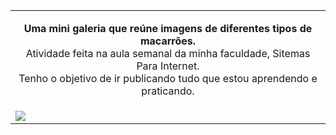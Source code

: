 
<table>
<tr>
<td align="center" valign="center">

<b>Uma mini galeria que reúne imagens de diferentes tipos de macarrões.</b>
<br>
Atividade feita na aula semanal da minha faculdade, Sitemas Para Internet.
<br>
Tenho o objetivo de ir publicando tudo que estou aprendendo e praticando.
</font>
</td>
</tr>
<tr>
<td>
<img src="https://i.imgur.com/XA4R424.png">
</td>
</tr>
